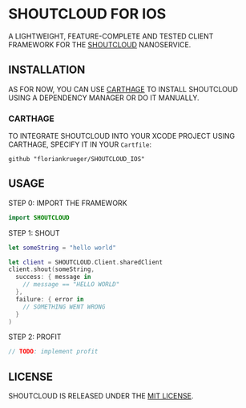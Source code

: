 
# SHOUTCLOUD FOR IOS

A LIGHTWEIGHT, FEATURE-COMPLETE AND TESTED CLIENT FRAMEWORK FOR THE
[SHOUTCLOUD](http://shoutcloud.io) NANOSERVICE.

## INSTALLATION

AS FOR NOW, YOU CAN USE [CARTHAGE](https://github.com/Carthage/Carthage) TO INSTALL SHOUTCLOUD
USING A DEPENDENCY MANAGER OR DO IT MANUALLY.

### CARTHAGE

TO INTEGRATE SHOUTCLOUD INTO YOUR XCODE PROJECT USING CARTHAGE, SPECIFY IT IN YOUR `Cartfile`:

```ogdl
github "floriankrueger/SHOUTCLOUD_IOS"
```

## USAGE

STEP 0: IMPORT THE FRAMEWORK

```swift
import SHOUTCLOUD
```

STEP 1: SHOUT

```swift
let someString = "hello world"

let client = SHOUTCLOUD.Client.sharedClient
client.shout(someString,
  success: { message in
    // message == "HELLO WORLD"
  },
  failure: { error in
    // SOMETHING WENT WRONG
  }
)
```

STEP 2: PROFIT

```swift
// TODO: implement profit
```

## LICENSE

SHOUTCLOUD IS RELEASED UNDER THE [MIT LICENSE](LICENSE.md).
